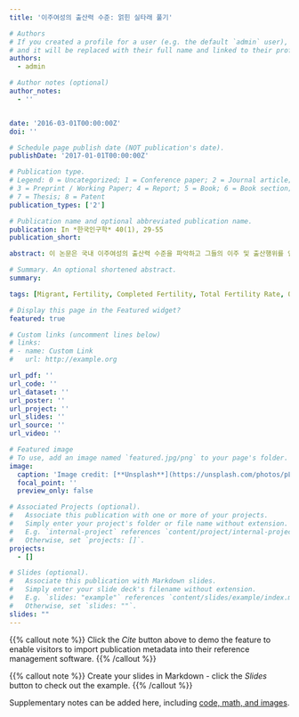 ```yaml
---
title: '이주여성의 출산력 수준: 얽힌 실타래 풀기'

# Authors
# If you created a profile for a user (e.g. the default `admin` user), write the username (folder name) here
# and it will be replaced with their full name and linked to their profile.
authors:
  - admin

# Author notes (optional)
author_notes:
  - ''


date: '2016-03-01T00:00:00Z'
doi: ''

# Schedule page publish date (NOT publication's date).
publishDate: '2017-01-01T00:00:00Z'

# Publication type.
# Legend: 0 = Uncategorized; 1 = Conference paper; 2 = Journal article;
# 3 = Preprint / Working Paper; 4 = Report; 5 = Book; 6 = Book section;
# 7 = Thesis; 8 = Patent
publication_types: ['2']

# Publication name and optional abbreviated publication name.
publication: In *한국인구학* 40(1), 29-55
publication_short:

abstract: 이 논문은 국내 이주여성의 출산력 수준을 파악하고 그들의 이주 및 출산행위를 인구학적 관점에서 이해하기 위한 것이다. 이를 위해 2010년 인구주택총조사 1% 표본자료에 동거자녀추정법(own-children method)을 적용하여 해외출생여성과 국내출생여성의 완결출산력 및 합계출산율을 추정하고, 이주여성의 입국 전후 초혼 및 출산시기를 분석한다. 분석결과 해외출생여성은 국내출생여성에 비해 상대적으로 낮은 완결출산력을 보이지만, 반대로 매우 높은 합계출산율을 갖는 것으로 나타났다. 또한 이 같은 모순적 상황은 이주과정의 선별성과 이주 후 차별적인 출산행위에 의한 것으로 나타났다. 이주여성 중 다수를 차지하는 결혼이주여성의 경우 입국 후 수년 내 출산하면서 출산율 상승뿐 아니라, 템포효과를 유발하여 합계출산율을 실제보다 과대추정하게 만든다. 반면 30대 중반 이후에 입국하는 여성들은 상대적으로 입국 전 혼인경험이 있는 경우가 많음에도 불구하고, 무자녀 비중이 높고 입국 후 출산하는 비율 역시 낮아 해당 집단 전체의 완결출산력을 낮추고 있다. 이 논문의 결과는 국내 이주여성의 선별성과 그들 특유의 출산행위 및 템포효과를 조명함과 동시에, 이주여성의 출산행위가 연령이나 이주목적에 따라 차별화되고 있음을 제시하고 있다.

# Summary. An optional shortened abstract.
summary: 

tags: [Migrant, Fertility, Completed Fertility, Total Fertility Rate, Own-Children Method, Tempo Effect]

# Display this page in the Featured widget?
featured: true

# Custom links (uncomment lines below)
# links:
# - name: Custom Link
#   url: http://example.org

url_pdf: ''
url_code: ''
url_dataset: ''
url_poster: ''
url_project: ''
url_slides: ''
url_source: ''
url_video: ''

# Featured image
# To use, add an image named `featured.jpg/png` to your page's folder.
image:
  caption: 'Image credit: [**Unsplash**](https://unsplash.com/photos/pLCdAaMFLTE)'
  focal_point: ''
  preview_only: false

# Associated Projects (optional).
#   Associate this publication with one or more of your projects.
#   Simply enter your project's folder or file name without extension.
#   E.g. `internal-project` references `content/project/internal-project/index.md`.
#   Otherwise, set `projects: []`.
projects:
  - []

# Slides (optional).
#   Associate this publication with Markdown slides.
#   Simply enter your slide deck's filename without extension.
#   E.g. `slides: "example"` references `content/slides/example/index.md`.
#   Otherwise, set `slides: ""`.
slides: ""
---
```


{{% callout note %}}
Click the _Cite_ button above to demo the feature to enable visitors to import publication metadata into their reference management software.
{{% /callout %}}

{{% callout note %}}
Create your slides in Markdown - click the _Slides_ button to check out the example.
{{% /callout %}}

Supplementary notes can be added here, including [code, math, and images](https://wowchemy.com/docs/writing-markdown-latex/).
